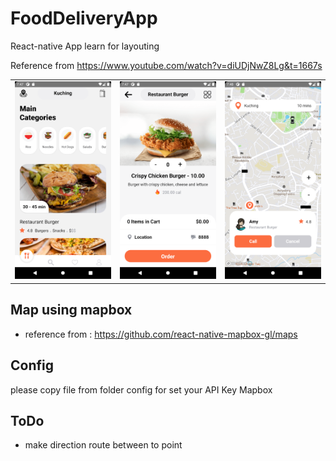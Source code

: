 # FoodDeliveryApp
React-native App learn for layouting

Reference from https://www.youtube.com/watch?v=diUDjNwZ8Lg&t=1667s
<table>
  <tr>
    <td><img src="screenshoots/1.png" width=270></td>
    <td><img src="screenshoots/2.png" width=270></td>
    <td><img src="screenshoots/3.png" width=270></td>
  </tr>
 </table>
 
 ## Map using mapbox

- reference from : https://github.com/react-native-mapbox-gl/maps

## Config
please copy file from folder config for set your API Key Mapbox


## ToDo
- make direction route between to point

